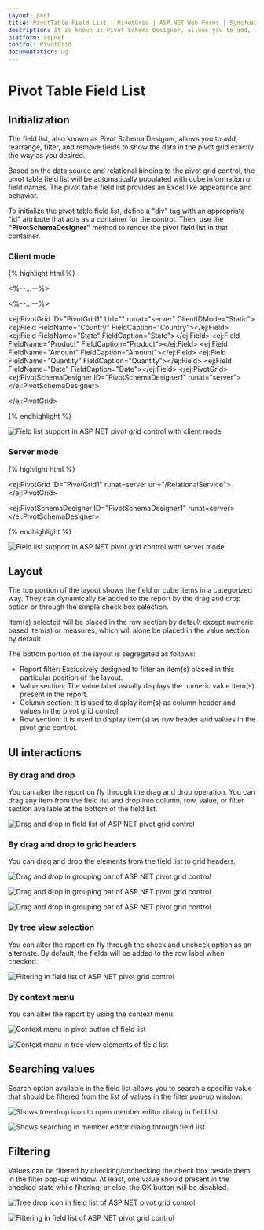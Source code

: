 ```yaml
---
layout: post
title: PivotTable Field List | PivotGrid | ASP.NET Web Forms | Syncfusion
description: It is known as Pivot Schema Designer, allows you to add, rearrange, filter, and remove fields to show the data in the pivot grid exactly the way as you desired. 
platform: aspnet
control: PivotGrid
documentation: ug
---
```


# Pivot Table Field List

## Initialization

The field list, also known as Pivot Schema Designer, allows you to add, rearrange, filter, and remove fields to show the data in the pivot grid exactly the way as you desired.

Based on the data source and relational binding to the pivot grid control, the pivot table field list will be automatically populated with cube information or field names. The pivot table field list provides an Excel like appearance and behavior.

To initialize the pivot table field list, define a "div" tag with an appropriate "id" attribute that acts as a container for the control. Then, use the **"PivotSchemaDesigner"** method to render the pivot field list in that container.


### Client mode

{% highlight html %}

<%--...--%>

<head runat="server">
    <style>
        #PivotGrid1 {
            height: 600px;
            width: 50%;
            overflow: auto;
            float:left;
    }
    </style>
</head>

<%--...--%>

<ej:PivotGrid ID="PivotGrid1" Url="" runat="server" ClientIDMode="Static">
    <DataSource>
        <Rows>
            <ej:Field FieldName="Country" FieldCaption="Country"></ej:Field>
            <ej:Field FieldName="State" FieldCaption="State"></ej:Field>
        </Rows>
        <Columns>
            <ej:Field FieldName="Product" FieldCaption="Product"></ej:Field>
        </Columns>
        <Values>
            <ej:Field FieldName="Amount" FieldCaption="Amount"></ej:Field>
            <ej:Field FieldName="Quantity" FieldCaption="Quantity"></ej:Field>
        </Values>
        <Filters>
            <ej:Field FieldName="Date" FieldCaption="Date"></ej:Field>
        </Filters>
    </DataSource>
    <ClientSideEvents Load="onLoad" RenderSuccess="loadSchemaDesigner" />
</ej:PivotGrid>
<ej:PivotSchemaDesigner ID="PivotSchemaDesigner1" runat="server">
</ej:PivotSchemaDesigner>

<script type="text/javascript">
    function onLoad(args) {
        args.model.dataSource.data = pivot_dataset; // Datasource
    }

    function loadSchemaDesigner(args) {
        $("#LayoutSection_ControlsSection_PivotSchemaDesigner1").ejPivotSchemaDesigner({
            pivotControl: this,
            layout: ej.PivotSchemaDesigner.Layouts.Excel
        });
        args.model.renderComplete = null;
    }
</script>

</ej:PivotGrid>

{% endhighlight %}

![Field list support in ASP NET pivot grid control with client mode](PivotTable-Field-List_images/RelationalClientside.png)

### Server mode

{% highlight html %}

<ej:PivotGrid ID="PivotGrid1" runat=server url="/RelationalService">
    <ClientSideEvents AfterServiceInvoke="OnAfterServiceInvoke" />
</ej:PivotGrid>

<ej:PivotSchemaDesigner ID="PivotSchemaDesigner1" runat=server></ej:PivotSchemaDesigner>

<script type="text/javascript">
    OnAfterServiceInvoke = function(evt) {
        if (evt.action == "initialize") {
            var PivotSchemaDesigner = $(".e-pivotschemadesigner").data('ejPivotSchemaDesigner');
            if (PivotSchemaDesigner.model.pivotControl == null) {
                PivotSchemaDesigner.model.pivotControl = this;
                PivotSchemaDesigner.model.enableWrapper = true;
                PivotSchemaDesigner.model.layout = "excel";
                PivotSchemaDesigner._load();
            }
        }
    }
</script>

{% endhighlight %}

![Field list support in ASP NET pivot grid control with server mode](PivotTable-Field-List_images/RelationalServerMode.png)


## Layout

The top portion of the layout shows the field or cube items in a categorized way. They can dynamically be added to the report by the drag and drop option or through the simple check box selection.

Item(s) selected will be placed in the row section by default except numeric based item(s) or measures, which will alone be placed in the value section by default.

The bottom portion of the layout is segregated as follows:

* Report filter: Exclusively designed to filter an item(s) placed in this particular position of the layout.
* Value section: The value label usually displays the numeric value item(s) present in the report.
* Column section: It is used to display item(s) as column header and values in the pivot grid control.
* Row section: It is used to display item(s) as row header and values in the pivot grid control.

## UI interactions

### By drag and drop

You can alter the report on fly through the drag and drop operation. You can drag any item from the field list and drop into column, row, value, or filter section available at the bottom of the field list.

![Drag and drop in field list of ASP NET pivot grid control](PivotTable-Field-List_images/RelationalDragnDrop.png)

### By drag and drop to grid headers

You can drag and drop the elements from the field list to grid headers.

![Drag and drop in grouping bar of ASP NET pivot grid control](PivotTable-Field-List_images/HeaderDrop.png)

![Drag and drop in grouping bar of ASP NET pivot grid control](PivotTable-Field-List_images/HeaderDrop1.png)

![Drag and drop in grouping bar of ASP NET pivot grid control](PivotTable-Field-List_images/HeaderDrop2.png)

### By tree view selection

You can alter the report on fly through the check and uncheck option as an alternate. By default, the fields will be added to the row label when checked.

![Filtering in field list of ASP NET pivot grid control](PivotTable-Field-List_images/Relationalchecknuncheck.png)

 ### By context menu

You can alter the report by using the context menu.

![Context menu in pivot button of field list](PivotTable-Field-List_images/Pivotbutton_Context.png)

![Context menu in tree view elements of field list](PivotTable-Field-List_images/Treeview_Context.png)

## Searching values
Search option available in the field list allows you to search a specific value that should be filtered from the list of values in the filter pop-up window.

![Shows tree drop icon to open member editor dialog in field list](PivotTable-Field-List_images/RelationalFilterIcon.png)

![Shows searching in member editor dialog through field list](PivotTable-Field-List_images/relationaldialogsearch.png)

## Filtering
Values can be filtered by checking/unchecking the check box beside them in the filter pop-up window. At least, one value should present in the checked state while filtering, or else, the OK button will be disabled.

![Tree drop icon in field list of ASP NET pivot grid control](PivotTable-Field-List_images/RelationalFilterIcon.png)

![Filtering in field list of ASP NET pivot grid control](PivotTable-Field-List_images/RelationalFilterDialog.png)

